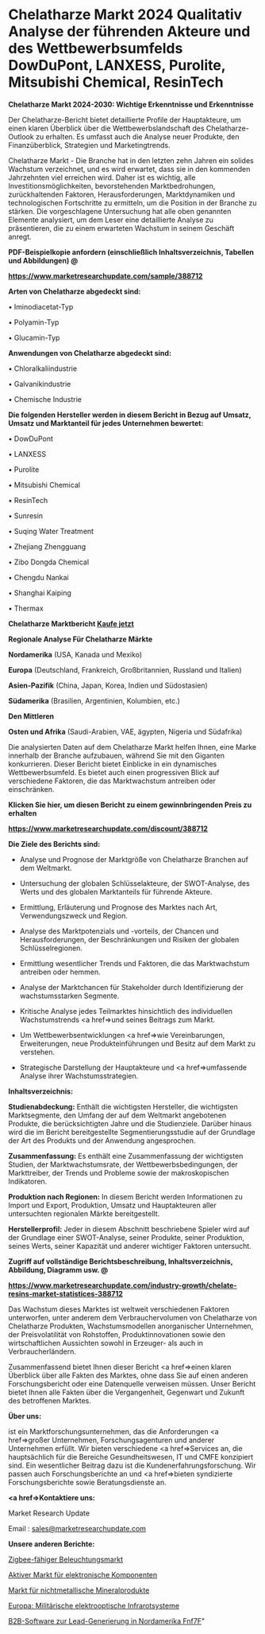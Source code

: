 # Chelatharze Markt 2024 Qualitativ Analyse der führenden Akteure und des Wettbewerbsumfelds DowDuPont, LANXESS, Purolite, Mitsubishi Chemical, ResinTech

<strong>Chelatharze Markt 2024-2030: Wichtige Erkenntnisse und Erkenntnisse</strong>

Der Chelatharze-Bericht bietet detaillierte Profile der Hauptakteure, um einen klaren Überblick über die Wettbewerbslandschaft des Chelatharze-Outlook zu erhalten. Es umfasst auch die Analyse neuer Produkte, den Finanzüberblick, Strategien und Marketingtrends.

Chelatharze Markt - Die Branche hat in den letzten zehn Jahren ein solides Wachstum verzeichnet, und es wird erwartet, dass sie in den kommenden Jahrzehnten viel erreichen wird. Daher ist es wichtig, alle Investitionsmöglichkeiten, bevorstehenden Marktbedrohungen, zurückhaltenden Faktoren, Herausforderungen, Marktdynamiken und technologischen Fortschritte zu ermitteln, um die Position in der Branche zu stärken. Die vorgeschlagene Untersuchung hat alle oben genannten Elemente analysiert, um dem Leser eine detaillierte Analyse zu präsentieren, die zu einem erwarteten Wachstum in seinem Geschäft anregt.



<strong><b>PDF-Beispielkopie anfordern (einschließlich Inhaltsverzeichnis, Tabellen und Abbildungen) @ </b></strong>

<strong><a href=https://www.marketresearchupdate.com/sample/388712>

<strong>https://www.marketresearchupdate.com/sample/388712</u></a></strong></strong>



<strong>Arten von Chelatharze abgedeckt sind:</strong>

• Iminodiacetat-Typ

• Polyamin-Typ

• Glucamin-Typ



<strong>Anwendungen von Chelatharze abgedeckt sind:</strong>

• Chloralkaliindustrie

• Galvanikindustrie

• Chemische Industrie



<strong>Die folgenden Hersteller werden in diesem Bericht in Bezug auf Umsatz, Umsatz und Marktanteil für jedes Unternehmen bewertet:</strong>

• DowDuPont

• LANXESS

• Purolite

• Mitsubishi Chemical

• ResinTech

• Sunresin

• Suqing Water Treatment

• Zhejiang Zhengguang

• Zibo Dongda Chemical

• Chengdu Nankai

• Shanghai Kaiping

• Thermax



<strong>Chelatharze Marktbericht <a href=https://www.marketresearchupdate.com/buynow/388712>Kaufe jetzt</a></strong>



<strong>Regionale Analyse Für Chelatharze Märkte</strong>



<strong>Nordamerika</strong> (USA, Kanada und Mexiko)



<strong>Europa</strong> (Deutschland, Frankreich, Großbritannien, Russland und Italien)



<strong>Asien-Pazifik</strong> (China, Japan, Korea, Indien und Südostasien)



<strong>Südamerika</strong> (Brasilien, Argentinien, Kolumbien, etc.)



<strong>Den Mittleren</strong> 

<strong>Osten und Afrika</strong> (Saudi-Arabien, VAE, ägypten, Nigeria und Südafrika)

Die analysierten Daten auf dem Chelatharze Markt helfen Ihnen, eine Marke innerhalb der Branche aufzubauen, während Sie mit den Giganten konkurrieren. Dieser Bericht bietet Einblicke in ein dynamisches Wettbewerbsumfeld. Es bietet auch einen progressiven Blick auf verschiedene Faktoren, die das Marktwachstum antreiben oder einschränken.



<strong>Klicken Sie hier, um diesen Bericht zu einem gewinnbringenden Preis zu erhalten
</strong>

<strong><a href=https://www.marketresearchupdate.com/discount/388712>https://www.marketresearchupdate.com/discount/388712</b></u></strong></a>



<strong>Die Ziele des Berichts sind:</strong>

- Analyse und Prognose der Marktgröße von Chelatharze Branchen auf dem Weltmarkt.

- Untersuchung der globalen Schlüsselakteure, der SWOT-Analyse, des Werts und des globalen Marktanteils für führende Akteure.

- Ermittlung, Erläuterung und Prognose des Marktes nach Art, Verwendungszweck und Region.

- Analyse des Marktpotenzials und -vorteils, der Chancen und Herausforderungen, der Beschränkungen und Risiken der globalen Schlüsselregionen.

- Ermittlung wesentlicher Trends und Faktoren, die das Marktwachstum antreiben oder hemmen.

- Analyse der Marktchancen für Stakeholder durch Identifizierung der wachstumsstarken Segmente.

- Kritische Analyse jedes Teilmarktes hinsichtlich des individuellen Wachstumstrends <a href=>und</a> seines Beitrags zum Markt.

- Um Wettbewerbsentwicklungen <a href=>wie</a> Vereinbarungen, Erweiterungen, neue Produkteinführungen und Besitz auf dem Markt zu verstehen.

- Strategische Darstellung der Hauptakteure und <a href=>umfas</a>sende Analyse ihrer Wachstumsstrategien.



<strong>Inhaltsverzeichnis:</strong>



<strong>Studienabdeckung:</strong> Enthält die wichtigsten Hersteller, die wichtigsten Marktsegmente, den Umfang der auf dem Weltmarkt angebotenen Produkte, die berücksichtigten Jahre und die Studienziele. Darüber hinaus wird die im Bericht bereitgestellte Segmentierungsstudie auf der Grundlage der Art des Produkts und der Anwendung angesprochen.



<strong>Zusammenfassung:</strong> Es enthält eine Zusammenfassung der wichtigsten Studien, der Marktwachstumsrate, der Wettbewerbsbedingungen, der Markttreiber, der Trends und Probleme sowie der makroskopischen Indikatoren.



<strong>Produktion nach Regionen:</strong> In diesem Bericht werden Informationen zu Import und Export, Produktion, Umsatz und Hauptakteuren aller untersuchten regionalen Märkte bereitgestellt.



<strong>Herstellerprofil:</strong> Jeder in diesem Abschnitt beschriebene Spieler wird auf der Grundlage einer SWOT-Analyse, seiner Produkte, seiner Produktion, seines Werts, seiner Kapazität und anderer wichtiger Faktoren untersucht.



<strong><b>Zugriff auf vollständige Berichtsbeschreibung, Inhaltsverzeichnis, Abbildung, Diagramm usw. @ </b></strong>

<strong><a href=https://www.marketresearchupdate.com/industry-growth/chelate-resins-market-statistices-388712>https://www.marketresearchupdate.com/industry-growth/chelate-resins-market-statistices-388712</a></strong>

Das Wachstum dieses Marktes ist weltweit verschiedenen Faktoren unterworfen, unter anderem dem Verbrauchervolumen von Chelatharze von Chelatharze Produkten, Wachstumsmodellen anorganischer Unternehmen, der Preisvolatilität von Rohstoffen, Produktinnovationen sowie den wirtschaftlichen Aussichten sowohl in Erzeuger- als auch in Verbraucherländern.

Zusammenfassend bietet Ihnen dieser Bericht <a href=>einen</a> klaren Überblick über alle Fakten des Marktes, ohne dass Sie auf einen anderen Forschungsbericht oder eine Datenquelle verweisen müssen. Unser Bericht bietet Ihnen alle Fakten über die Vergangenheit, Gegenwart und Zukunft des betroffenen Marktes.



<strong>Über uns:</strong>

 ist ein Marktforschungsunternehmen, das die Anforderungen <a href=>großer</a> Unternehmen, Forschungsagenturen und anderer Unternehmen erfüllt. Wir bieten verschiedene <a href=>Services</a> an, die hauptsächlich für die Bereiche Gesundheitswesen, IT und CMFE konzipiert sind. Ein wesentlicher Beitrag dazu ist die Kundenerfahrungsforschung. Wir passen auch Forschungsberichte an und <a href=>bieten</a> syndizierte Forschungsberichte sowie Beratungsdienste an.



<strong><a href=>Kontaktiere uns:</a></strong>

Market Research Update

Email : sales@marketresearchupdate.com



<strong>Unsere anderen Berichte:</strong>

<a href=https://www.linkedin.com/pulse/zigbee-enabled-lighting-market-insights-2023>Zigbee-fähiger Beleuchtungsmarkt</a>

<a href=https://www.linkedin.com/pulse/active-electronic-components-market-2023-analysis>Aktiver Markt für elektronische Komponenten</a>

<a href=https://www.linkedin.com/pulse/nonmetallic-mineral-product-market-size-trends>Markt für nichtmetallische Mineralprodukte</a>

<a href=https://www.linkedin.com/pulse/europe-military-electro-optics-infrared-systems>Europa: Militärische elektrooptische Infrarotsysteme</a>

<a href=https://www.linkedin.com/pulse/north-america-lead-generation-b2b-software-fnf7f/>B2B-Software zur Lead-Generierung in Nordamerika Fnf7F</a>"
